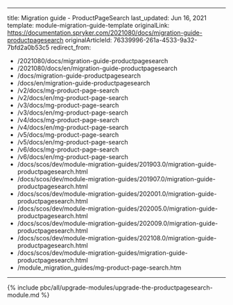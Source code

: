   
---
title: Migration guide - ProductPageSearch
last_updated: Jun 16, 2021
template: module-migration-guide-template
originalLink: https://documentation.spryker.com/2021080/docs/migration-guide-productpagesearch
originalArticleId: 76339996-261a-4533-9a32-7bfd2a0b53c5
redirect_from:
  - /2021080/docs/migration-guide-productpagesearch
  - /2021080/docs/en/migration-guide-productpagesearch
  - /docs/migration-guide-productpagesearch
  - /docs/en/migration-guide-productpagesearch
  - /v2/docs/mg-product-page-search
  - /v2/docs/en/mg-product-page-search
  - /v3/docs/mg-product-page-search
  - /v3/docs/en/mg-product-page-search
  - /v4/docs/mg-product-page-search
  - /v4/docs/en/mg-product-page-search
  - /v5/docs/mg-product-page-search
  - /v5/docs/en/mg-product-page-search
  - /v6/docs/mg-product-page-search
  - /v6/docs/en/mg-product-page-search
  - /docs/scos/dev/module-migration-guides/201903.0/migration-guide-productpagesearch.html
  - /docs/scos/dev/module-migration-guides/201907.0/migration-guide-productpagesearch.html
  - /docs/scos/dev/module-migration-guides/202001.0/migration-guide-productpagesearch.html
  - /docs/scos/dev/module-migration-guides/202005.0/migration-guide-productpagesearch.html
  - /docs/scos/dev/module-migration-guides/202009.0/migration-guide-productpagesearch.html
  - /docs/scos/dev/module-migration-guides/202108.0/migration-guide-productpagesearch.html
  - /docs/scos/dev/module-migration-guides/migration-guide-productpagesearch.html
  - /module_migration_guides/mg-product-page-search.htm
---

{% include pbc/all/upgrade-modules/upgrade-the-productpagesearch-module.md %} <!-- To edit, see /_includes/pbc/all/upgrade-modules/upgrade-the-productpagesearch-module.md -->
